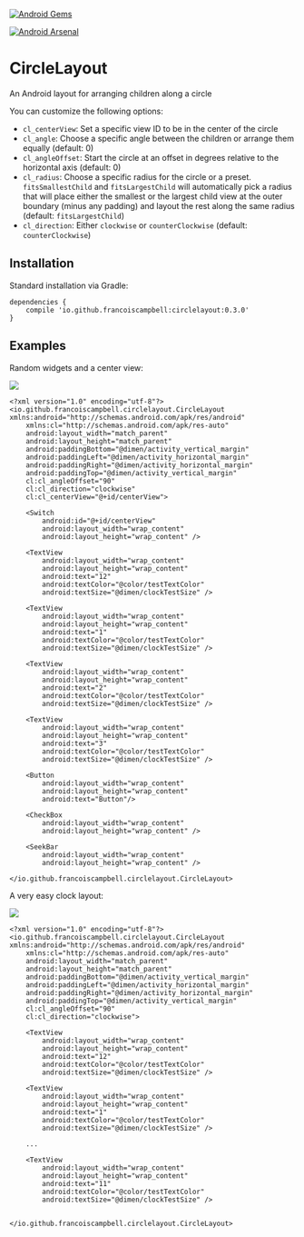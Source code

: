 [![Android Gems](http://www.android-gems.com/badge/francoiscampbell/CircleLayout.svg?branch=master)](http://www.android-gems.com/lib/francoiscampbell/CircleLayout)

[![Android Arsenal](https://img.shields.io/badge/Android%20Arsenal-CircleLayout-brightgreen.svg?style=flat)](http://android-arsenal.com/details/1/3028)

# CircleLayout
An Android layout for arranging children along a circle

You can customize the following options:
* `cl_centerView`: Set a specific view ID to be in the center of the circle
* `cl_angle`: Choose a specific angle between the children or arrange them equally (default: 0)
* `cl_angleOffset`: Start the circle at an offset in degrees relative to the horizontal axis (default: 0)
* `cl_radius`: Choose a specific radius for the circle or a preset. `fitsSmallestChild` and `fitsLargestChild` will automatically pick a radius that will place either the smallest or the largest child view at the outer boundary (minus any padding) and layout the rest along the same radius (default: `fitsLargestChild`)
* `cl_direction`: Either `clockwise` or `counterClockwise` (default: `counterClockwise`)

## Installation

Standard installation via Gradle:

    dependencies {
        compile 'io.github.francoiscampbell:circlelayout:0.3.0'
    }

## Examples

Random widgets and a center view:

![](https://i.imgur.com/h90s89m.png)

    <?xml version="1.0" encoding="utf-8"?>
    <io.github.francoiscampbell.circlelayout.CircleLayout xmlns:android="http://schemas.android.com/apk/res/android"
        xmlns:cl="http://schemas.android.com/apk/res-auto"
        android:layout_width="match_parent"
        android:layout_height="match_parent"
        android:paddingBottom="@dimen/activity_vertical_margin"
        android:paddingLeft="@dimen/activity_horizontal_margin"
        android:paddingRight="@dimen/activity_horizontal_margin"
        android:paddingTop="@dimen/activity_vertical_margin"
        cl:cl_angleOffset="90"
        cl:cl_direction="clockwise"
        cl:cl_centerView="@+id/centerView">
    
        <Switch
            android:id="@+id/centerView"
            android:layout_width="wrap_content"
            android:layout_height="wrap_content" />
    
        <TextView
            android:layout_width="wrap_content"
            android:layout_height="wrap_content"
            android:text="12"
            android:textColor="@color/testTextColor"
            android:textSize="@dimen/clockTestSize" />
    
        <TextView
            android:layout_width="wrap_content"
            android:layout_height="wrap_content"
            android:text="1"
            android:textColor="@color/testTextColor"
            android:textSize="@dimen/clockTestSize" />
    
        <TextView
            android:layout_width="wrap_content"
            android:layout_height="wrap_content"
            android:text="2"
            android:textColor="@color/testTextColor"
            android:textSize="@dimen/clockTestSize" />
    
        <TextView
            android:layout_width="wrap_content"
            android:layout_height="wrap_content"
            android:text="3"
            android:textColor="@color/testTextColor"
            android:textSize="@dimen/clockTestSize" />
    
        <Button
            android:layout_width="wrap_content"
            android:layout_height="wrap_content"
            android:text="Button"/>
    
        <CheckBox
            android:layout_width="wrap_content"
            android:layout_height="wrap_content" />
    
        <SeekBar
            android:layout_width="wrap_content"
            android:layout_height="wrap_content" />
    
    </io.github.francoiscampbell.circlelayout.CircleLayout>

A very easy clock layout:

![](https://i.imgur.com/iU0LLFM.png)


    <?xml version="1.0" encoding="utf-8"?>
    <io.github.francoiscampbell.circlelayout.CircleLayout xmlns:android="http://schemas.android.com/apk/res/android"
        xmlns:cl="http://schemas.android.com/apk/res-auto"
        android:layout_width="match_parent"
        android:layout_height="match_parent"
        android:paddingBottom="@dimen/activity_vertical_margin"
        android:paddingLeft="@dimen/activity_horizontal_margin"
        android:paddingRight="@dimen/activity_horizontal_margin"
        android:paddingTop="@dimen/activity_vertical_margin"
        cl:cl_angleOffset="90"
        cl:cl_direction="clockwise">
    
        <TextView
            android:layout_width="wrap_content"
            android:layout_height="wrap_content"
            android:text="12"
            android:textColor="@color/testTextColor"
            android:textSize="@dimen/clockTestSize" />
    
        <TextView
            android:layout_width="wrap_content"
            android:layout_height="wrap_content"
            android:text="1"
            android:textColor="@color/testTextColor"
            android:textSize="@dimen/clockTestSize" />
    
        ...
    
        <TextView
            android:layout_width="wrap_content"
            android:layout_height="wrap_content"
            android:text="11"
            android:textColor="@color/testTextColor"
            android:textSize="@dimen/clockTestSize" />
    
    
    </io.github.francoiscampbell.circlelayout.CircleLayout>
